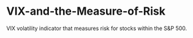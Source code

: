 # VIX-and-the-Measure-of-Risk
VIX volatility indicator that measures risk for stocks within the S&amp;P 500.
